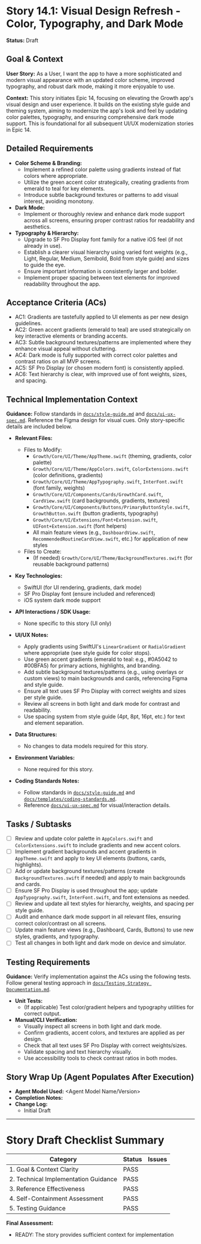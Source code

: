 # Story 14.1: Visual Design Refresh - Color, Typography, and Dark Mode

**Status:** Draft

## Goal & Context

**User Story:** As a User, I want the app to have a more sophisticated and modern visual appearance with an updated color scheme, improved typography, and robust dark mode, making it more enjoyable to use.

**Context:**
This story initiates Epic 14, focusing on elevating the Growth app's visual design and user experience. It builds on the existing style guide and theming system, aiming to modernize the app's look and feel by updating color palettes, typography, and ensuring comprehensive dark mode support. This is foundational for all subsequent UI/UX modernization stories in Epic 14.

## Detailed Requirements

- **Color Scheme & Branding:**
  - Implement a refined color palette using gradients instead of flat colors where appropriate.
  - Utilize the green accent color strategically, creating gradients from emerald to teal for key elements.
  - Introduce subtle background textures or patterns to add visual interest, avoiding monotony.
- **Dark Mode:**
  - Implement or thoroughly review and enhance dark mode support across all screens, ensuring proper contrast ratios for readability and aesthetics.
- **Typography & Hierarchy:**
  - Upgrade to SF Pro Display font family for a native iOS feel (if not already in use).
  - Establish a clearer visual hierarchy using varied font weights (e.g., Light, Regular, Medium, Semibold, Bold from style guide) and sizes to guide the eye.
  - Ensure important information is consistently larger and bolder.
  - Implement proper spacing between text elements for improved readability throughout the app.

## Acceptance Criteria (ACs)

- AC1: Gradients are tastefully applied to UI elements as per new design guidelines.
- AC2: Green accent gradients (emerald to teal) are used strategically on key interactive elements or branding accents.
- AC3: Subtle background textures/patterns are implemented where they enhance visual appeal without cluttering.
- AC4: Dark mode is fully supported with correct color palettes and contrast ratios on all MVP screens.
- AC5: SF Pro Display (or chosen modern font) is consistently applied.
- AC6: Text hierarchy is clear, with improved use of font weights, sizes, and spacing.

## Technical Implementation Context

**Guidance:** Follow standards in [`docs/style-guide.md`](mdc:docs/style-guide.md) and [`docs/ui-ux-spec.md`](mdc:docs/ui-ux-spec.md). Reference the Figma design for visual cues. Only story-specific details are included below.

- **Relevant Files:**
  - Files to Modify:
    - `Growth/Core/UI/Theme/AppTheme.swift` (theming, gradients, color palette)
    - `Growth/Core/UI/Theme/AppColors.swift`, `ColorExtensions.swift` (color definitions, gradients)
    - `Growth/Core/UI/Theme/AppTypography.swift`, `InterFont.swift` (font family, weights)
    - `Growth/Core/UI/Components/Cards/GrowthCard.swift`, `CardView.swift` (card backgrounds, gradients, textures)
    - `Growth/Core/UI/Components/Buttons/PrimaryButtonStyle.swift`, `GrowthButton.swift` (button gradients, typography)
    - `Growth/Core/UI/Extensions/Font+Extension.swift`, `UIFont+Extension.swift` (font helpers)
    - All main feature views (e.g., `DashboardView.swift`, `RecommendedRoutineCardView.swift`, etc.) for application of new styles
  - Files to Create:
    - (If needed) `Growth/Core/UI/Theme/BackgroundTextures.swift` (for reusable background patterns)

- **Key Technologies:**
  - SwiftUI (for UI rendering, gradients, dark mode)
  - SF Pro Display font (ensure included and referenced)
  - iOS system dark mode support

- **API Interactions / SDK Usage:**
  - None specific to this story (UI only)

- **UI/UX Notes:**
  - Apply gradients using SwiftUI's `LinearGradient` or `RadialGradient` where appropriate (see style guide for color stops).
  - Use green accent gradients (emerald to teal: e.g., #0A5042 to #00BFA5) for primary actions, highlights, and branding.
  - Add subtle background textures/patterns (e.g., using overlays or custom views) to main backgrounds and cards, referencing Figma and style guide.
  - Ensure all text uses SF Pro Display with correct weights and sizes per style guide.
  - Review all screens in both light and dark mode for contrast and readability.
  - Use spacing system from style guide (4pt, 8pt, 16pt, etc.) for text and element separation.

- **Data Structures:**
  - No changes to data models required for this story.

- **Environment Variables:**
  - None required for this story.

- **Coding Standards Notes:**
  - Follow standards in [`docs/style-guide.md`](mdc:docs/style-guide.md) and [`docs/templates/coding-standards.md`](mdc:docs/templates/coding-standards.md).
  - Reference [`docs/ui-ux-spec.md`](mdc:docs/ui-ux-spec.md) for visual/interaction details.

## Tasks / Subtasks

- [ ] Review and update color palette in `AppColors.swift` and `ColorExtensions.swift` to include gradients and new accent colors.
- [ ] Implement gradient backgrounds and accent gradients in `AppTheme.swift` and apply to key UI elements (buttons, cards, highlights).
- [ ] Add or update background textures/patterns (create `BackgroundTextures.swift` if needed) and apply to main backgrounds and cards.
- [ ] Ensure SF Pro Display is used throughout the app; update `AppTypography.swift`, `InterFont.swift`, and font extensions as needed.
- [ ] Review and update all text styles for hierarchy, weights, and spacing per style guide.
- [ ] Audit and enhance dark mode support in all relevant files, ensuring correct color/contrast on all screens.
- [ ] Update main feature views (e.g., Dashboard, Cards, Buttons) to use new styles, gradients, and typography.
- [ ] Test all changes in both light and dark mode on device and simulator.

## Testing Requirements

**Guidance:** Verify implementation against the ACs using the following tests. Follow general testing approach in [`docs/Testing Strategy Documentation.md`](mdc:docs/Testing%20Strategy%20Documentation.md).

- **Unit Tests:**
  - (If applicable) Test color/gradient helpers and typography utilities for correct output.
- **Manual/CLI Verification:**
  - Visually inspect all screens in both light and dark mode.
  - Confirm gradients, accent colors, and textures are applied as per design.
  - Check that all text uses SF Pro Display with correct weights/sizes.
  - Validate spacing and text hierarchy visually.
  - Use accessibility tools to check contrast ratios in both modes.

## Story Wrap Up (Agent Populates After Execution)

- **Agent Model Used:** <Agent Model Name/Version>
- **Completion Notes:**
- **Change Log:**
  - Initial Draft

---

# Story Draft Checklist Summary

| Category                             | Status  | Issues |
| ------------------------------------ | ------- | ------ |
| 1. Goal & Context Clarity            | PASS    |        |
| 2. Technical Implementation Guidance | PASS    |        |
| 3. Reference Effectiveness           | PASS    |        |
| 4. Self-Containment Assessment       | PASS    |        |
| 5. Testing Guidance                  | PASS    |        |

**Final Assessment:**
- READY: The story provides sufficient context for implementation 
